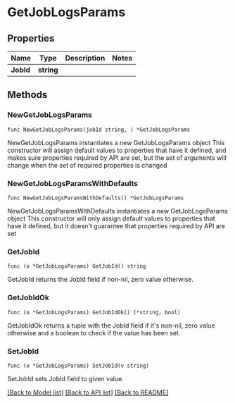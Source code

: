 # GetJobLogsParams

## Properties

Name | Type | Description | Notes
------------ | ------------- | ------------- | -------------
**JobId** | **string** |  | 

## Methods

### NewGetJobLogsParams

`func NewGetJobLogsParams(jobId string, ) *GetJobLogsParams`

NewGetJobLogsParams instantiates a new GetJobLogsParams object
This constructor will assign default values to properties that have it defined,
and makes sure properties required by API are set, but the set of arguments
will change when the set of required properties is changed

### NewGetJobLogsParamsWithDefaults

`func NewGetJobLogsParamsWithDefaults() *GetJobLogsParams`

NewGetJobLogsParamsWithDefaults instantiates a new GetJobLogsParams object
This constructor will only assign default values to properties that have it defined,
but it doesn't guarantee that properties required by API are set

### GetJobId

`func (o *GetJobLogsParams) GetJobId() string`

GetJobId returns the JobId field if non-nil, zero value otherwise.

### GetJobIdOk

`func (o *GetJobLogsParams) GetJobIdOk() (*string, bool)`

GetJobIdOk returns a tuple with the JobId field if it's non-nil, zero value otherwise
and a boolean to check if the value has been set.

### SetJobId

`func (o *GetJobLogsParams) SetJobId(v string)`

SetJobId sets JobId field to given value.



[[Back to Model list]](../README.md#documentation-for-models) [[Back to API list]](../README.md#documentation-for-api-endpoints) [[Back to README]](../README.md)


